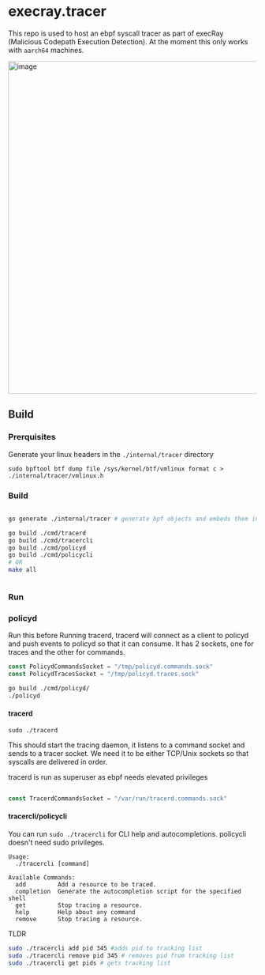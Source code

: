 # execray.tracer

This repo is used to host an ebpf syscall tracer as part of execRay (Malicious Codepath Execution Detection). At the moment this only works with `aarch64` machines.

<img width="1286" height="673" alt="image" src="https://github.com/user-attachments/assets/f3992c04-d84c-4bc3-8512-7532d8e853bb" />


## Build

### Prerquisites

Generate your linux headers in the `./internal/tracer` directory

`sudo bpftool btf dump file /sys/kernel/btf/vmlinux format c > ./internal/tracer/vmlinux.h`

### Build

```sh

go generate ./internal/tracer # generate bpf objects and embeds them in go binaries

go build ./cmd/tracerd
go build ./cmd/tracercli
go build ./cmd/policyd
go build ./cmd/policycli
# OR
make all



```

### Run

### policyd

Run this before Running tracerd, tracerd will connect as a client to policyd and push events to policyd so that it can consume. It has 2 sockets, one for traces and the other for commands.
```go
const PolicydCommandsSocket = "/tmp/policyd.commands.sock"
const PolicydTracesSocket = "/tmp/policyd.traces.sock"
```

```bash
go build ./cmd/policyd/
./policyd
```

#### tracerd

```
sudo ./tracerd
```
This should start the tracing daemon, it listens to a command socket and sends to a tracer socket.
We need it to be either TCP/Unix sockets so that syscalls are delivered in order. 

tracerd is run as superuser as ebpf needs elevated privileges

```go

const TracerdCommandsSocket = "/var/run/tracerd.commands.sock"
```

#### tracercli/policycli

You can run `sudo ./tracercli` for CLI help and autocompletions. policycli doesn't need sudo privileges.

```
Usage:
  ./tracercli [command]

Available Commands:
  add         Add a resource to be traced.
  completion  Generate the autocompletion script for the specified shell
  get         Stop tracing a resource.
  help        Help about any command
  remove      Stop tracing a resource.
```

TLDR 

```bash
sudo ./tracercli add pid 345 #adds pid to tracking list
sudo ./tracercli remove pid 345 # removes pid from tracking list
sudo ./tracercli get pids # gets tracking list
```

